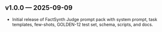 ## v1.0.0 — 2025-09-09

- Initial release of FactSynth Judge prompt pack with system prompt, task templates, few-shots, GOLDEN-12 test set, schema, scripts, and docs.
